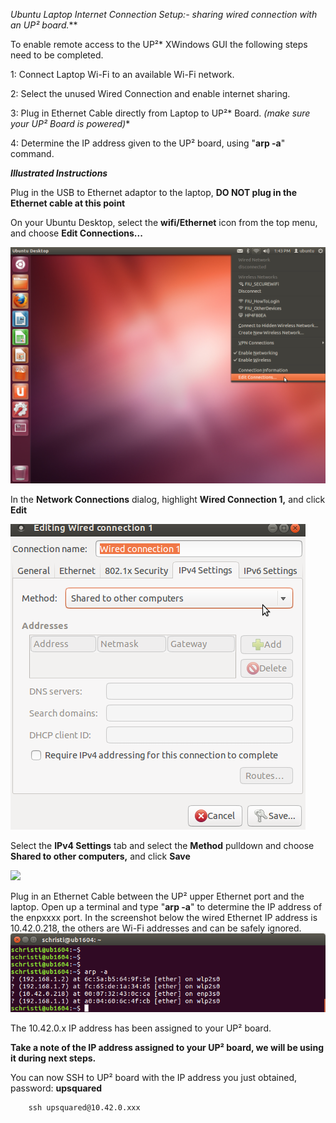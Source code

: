 
***Ubuntu* Laptop Internet Connection Setup:- sharing wired connection with
an UP²* board.***

To enable remote access to the UP²* XWindows GUI the following steps need
to be completed.

1: Connect Laptop Wi-Fi to an available Wi-Fi network.

2: Select the unused Wired Connection and enable internet sharing.

3: Plug in Ethernet Cable directly from Laptop to UP²* Board. **(make sure your UP²* Board is powered)**

4: Determine the IP address given to the UP² board, using "**arp -a**"
command.



***Illustrated Instructions***

Plug in the USB to Ethernet adaptor to the laptop, **DO NOT plug in the Ethernet cable at this point**

On your Ubuntu Desktop, select the **wifi/Ethernet** icon from the top menu, and choose **Edit
Connections...**

![](../images/edit_connections1.png)

In the **Network Connections** dialog, highlight **Wired Connection 1,**
and click **Edit**

![](../images/wired_connection1.png)

Select the **IPv4 Settings** tab and select the **Method** pulldown and
choose **Shared to other computers,** and click **Save**

![](../images/network_connections.png)

Plug in an Ethernet Cable between the UP² upper Ethernet port and the
laptop. Open up a terminal and type "**arp -a**" to determine the IP
address of the enpxxxx port. In the screenshot below the wired Ethernet
IP address is 10.42.0.218, the others are Wi-Fi addresses and can be
safely ignored.
![](../images/arp1.png)

The 10.42.0.x IP address has been assigned to your UP² board.

**Take a note of the IP address assigned to your UP² board, we will be using it during next steps.**


You can now SSH to UP² board with the IP address you just obtained, password: **upsquared**

        ssh upsquared@10.42.0.xxx

        
    
